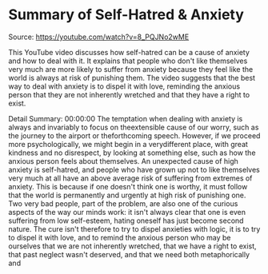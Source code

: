 # Summary of Self-Hatred & Anxiety

Source: https://youtube.com/watch?v=8_PQJNo2wME

This YouTube video discusses how self-hatred can be a cause of anxiety and how to deal with it. It explains that people who don't like themselves very much are more likely to suffer from anxiety because they feel like the world is always at risk of punishing them. The video suggests that the best way to deal with anxiety is to dispel it with love, reminding the anxious person that they are not inherently wretched and that they have a right to exist.

Detail Summary: 
00:00:00
The temptation when dealing with anxiety is always and invariably to focus on theextensible cause of our worry, such as the journey to the airport or theforthcoming speech. However, if we proceed more psychologically, we might begin in a verydifferent place, with great kindness and no disrespect, by looking at something else, such as how the anxious person feels about themselves. An unexpected cause of high anxiety is self-hatred, and people who have grown up not to like themselves very much at all have an above average risk of suffering from extremes of anxiety. This is because if one doesn't think one is worthy, it must follow that the world is permanently and urgently at high risk of punishing one. Two very bad people, part of the problem, are also one of the curious aspects of the way our minds work: it isn't always clear that one is even suffering from low self-esteem, hating oneself has just become second nature. The cure isn't therefore to try to dispel anxieties with logic, it is to try to dispel it with love, and to remind the anxious person who may be ourselves that we are not inherently wretched, that we have a right to exist, that past neglect wasn't deserved, and that we need both metaphorically and

